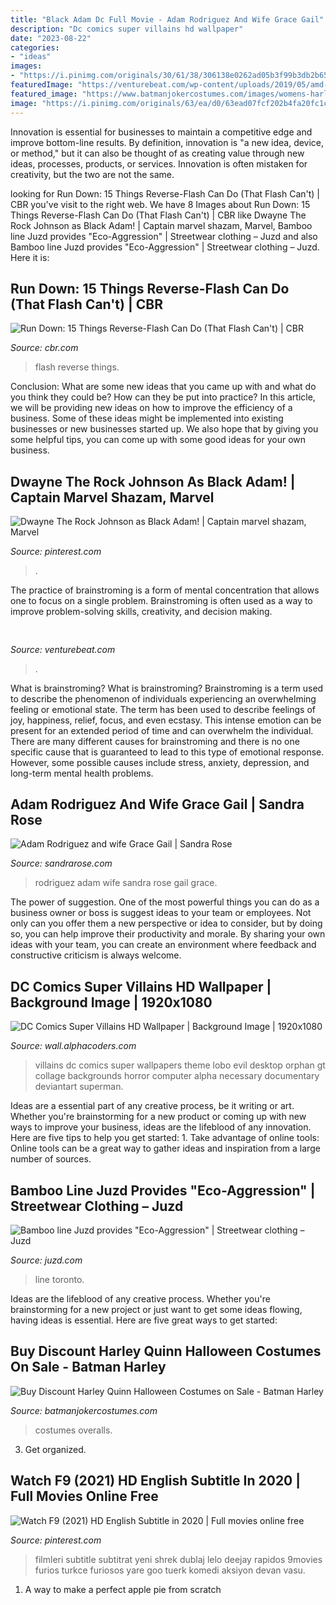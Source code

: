 ```yaml
---
title: "Black Adam Dc Full Movie - Adam Rodriguez And Wife Grace Gail"
description: "Dc comics super villains hd wallpaper"
date: "2023-08-22"
categories:
- "ideas"
images:
- "https://i.pinimg.com/originals/30/61/38/306138e0262ad05b3f99b3db2b654b2c.jpg"
featuredImage: "https://venturebeat.com/wp-content/uploads/2019/05/amd-ryzen-third-generation.jpg"
featured_image: "https://www.batmanjokercostumes.com/images/womens-harley-quinn-gold-overalls-costume.jpg"
image: "https://i.pinimg.com/originals/63/ea/d0/63ead07fcf202b4fa20fc1c4c0576227.jpg"
---
```



Innovation is essential for businesses to maintain a competitive edge and improve bottom-line results. By definition, innovation is "a new idea, device, or method," but it can also be thought of as creating value through new ideas, processes, products, or services. Innovation is often mistaken for creativity, but the two are not the same.

	

		
looking for Run Down: 15 Things Reverse-Flash Can Do (That Flash Can&#039;t) | CBR you've visit to the right web. We have 8 Images about Run Down: 15 Things Reverse-Flash Can Do (That Flash Can&#039;t) | CBR like Dwayne The Rock Johnson as Black Adam! | Captain marvel shazam, Marvel, Bamboo line Juzd provides &quot;Eco-Aggression&quot; | Streetwear clothing – Juzd and also Bamboo line Juzd provides &quot;Eco-Aggression&quot; | Streetwear clothing – Juzd. Here it is:
		
    
## Run Down: 15 Things Reverse-Flash Can Do (That Flash Can&#039;t) | CBR

<img loading=lazy src="https://static1.cbrimages.com/wordpress/wp-content/uploads/2018/03/reverse-flash-1.jpg" onerror="this.onerror=null;this.src='https://tse1.mm.bing.net/th?id=OIP.k6PcOQRMVwz4WbrnW19aTAHaDt&amp;pid=15.1';" alt="Run Down: 15 Things Reverse-Flash Can Do (That Flash Can&#039;t) | CBR">

_Source: cbr.com_

>flash reverse things. 

	

Conclusion: What are some new ideas that you came up with and what do you think they could be? How can they be put into practice?
In this article, we will be providing new ideas on how to improve the efficiency of a business. Some of these ideas might be implemented into existing businesses or new businesses started up. We also hope that by giving you some helpful tips, you can come up with some good ideas for your own business.

    
## Dwayne The Rock Johnson As Black Adam! | Captain Marvel Shazam, Marvel

<img loading=lazy src="https://i.pinimg.com/originals/63/ea/d0/63ead07fcf202b4fa20fc1c4c0576227.jpg" onerror="this.onerror=null;this.src='https://tse4.mm.bing.net/th?id=OIP.fRQESI3Y53BrhnZRvd59uwHaIJ&amp;pid=15.1';" alt="Dwayne The Rock Johnson as Black Adam! | Captain marvel shazam, Marvel">

_Source: pinterest.com_

>. 

	

The practice of brainstroming is a form of mental concentration that allows one to focus on a single problem. Brainstroming is often used as a way to improve problem-solving skills, creativity, and decision making.

    
## 

<img loading=lazy src="https://venturebeat.com/wp-content/uploads/2019/05/amd-ryzen-third-generation.jpg" onerror="this.onerror=null;this.src='https://tse1.mm.bing.net/th?id=OIP.11ghnT6m99Zk2gavAzErcQHaDt&amp;pid=15.1';" alt="">

_Source: venturebeat.com_

>. 

	

What is brainstroming?
What is brainstroming? Brainstroming is a term used to describe the phenomenon of individuals experiencing an overwhelming feeling or emotional state. The term has been used to describe feelings of joy, happiness, relief, focus, and even ecstasy. This intense emotion can be present for an extended period of time and can overwhelm the individual. There are many different causes for brainstroming and there is no one specific cause that is guaranteed to lead to this type of emotional response. However, some possible causes include stress, anxiety, depression, and long-term mental health problems.

    
## Adam Rodriguez And Wife Grace Gail | Sandra Rose

<img loading=lazy src="https://sandrarose.com/wp-content/uploads/2017/01/adam-rodriguez-wenn30760235.jpg" onerror="this.onerror=null;this.src='https://tse1.mm.bing.net/th?id=OIP.o33DOtpcOJdqKcLAHgP8swHaLY&amp;pid=15.1';" alt="Adam Rodriguez and wife Grace Gail | Sandra Rose">

_Source: sandrarose.com_

>rodriguez adam wife sandra rose gail grace. 

	

The power of suggestion.
One of the most powerful things you can do as a business owner or boss is suggest ideas to your team or employees. Not only can you offer them a new perspective or idea to consider, but by doing so, you can help improve their productivity and morale. By sharing your own ideas with your team, you can create an environment where feedback and constructive criticism is always welcome.

    
## DC Comics Super Villains HD Wallpaper | Background Image | 1920x1080

<img loading=lazy src="https://images6.alphacoders.com/546/546151.jpg" onerror="this.onerror=null;this.src='https://tse1.mm.bing.net/th?id=OIP.rQgD4rr7bK0KSWUBQtrrCAHaEK&amp;pid=15.1';" alt="DC Comics Super Villains HD Wallpaper | Background Image | 1920x1080">

_Source: wall.alphacoders.com_

>villains dc comics super wallpapers theme lobo evil desktop orphan gt collage backgrounds horror computer alpha necessary documentary deviantart superman. 

	

Ideas are a essential part of any creative process, be it writing or art. Whether you're brainstorming for a new product or coming up with new ways to improve your business, ideas are the lifeblood of any innovation. Here are five tips to help you get started: 1. Take advantage of online tools: Online tools can be a great way to gather ideas and inspiration from a large number of sources.

    
## Bamboo Line Juzd Provides &quot;Eco-Aggression&quot; | Streetwear Clothing – Juzd

<img loading=lazy src="http://bp2.blogger.com/_O96JA2G5zFY/SGJhSrQA8EI/AAAAAAAAAF0/XnGkYLWsMjA/s400/boxes.JPG" onerror="this.onerror=null;this.src='https://tse3.mm.bing.net/th?id=OIP.IK0X4i2_keNLx82e9nUdtgAAAA&amp;pid=15.1';" alt="Bamboo line Juzd provides &quot;Eco-Aggression&quot; | Streetwear clothing – Juzd">

_Source: juzd.com_

>line toronto. 

	

Ideas are the lifeblood of any creative process. Whether you're brainstorming for a new project or just want to get some ideas flowing, having ideas is essential. Here are five great ways to get started: 

    
## Buy Discount Harley Quinn Halloween Costumes On Sale - Batman Harley

<img loading=lazy src="https://www.batmanjokercostumes.com/images/womens-harley-quinn-gold-overalls-costume.jpg" onerror="this.onerror=null;this.src='https://tse4.mm.bing.net/th?id=OIP.ADZEgG4GcuIdVdF6v69_hQAAAA&amp;pid=15.1';" alt="Buy Discount Harley Quinn Halloween Costumes on Sale - Batman Harley">

_Source: batmanjokercostumes.com_

>costumes overalls. 

	

3. Get organized.

    
## Watch F9 (2021) HD English Subtitle In 2020 | Full Movies Online Free

<img loading=lazy src="https://i.pinimg.com/originals/30/61/38/306138e0262ad05b3f99b3db2b654b2c.jpg" onerror="this.onerror=null;this.src='https://tse2.mm.bing.net/th?id=OIP.DdoSYzF7iR3L8w20QMlSAwHaJ4&amp;pid=15.1';" alt="Watch F9 (2021) HD English Subtitle in 2020 | Full movies online free">

_Source: pinterest.com_

>filmleri subtitle subtitrat yeni shrek dublaj lelo deejay rapidos 9movies furios turkce furiosos yare goo tuerk komedi aksiyon devan vasu. 

	

1. A way to make a perfect apple pie from scratch 


